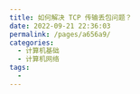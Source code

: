 ```yaml
---
title: 如何解决 TCP 传输丢包问题？
date: 2022-09-21 22:36:03
permalink: /pages/a656a9/
categories:
  - 计算机基础
  - 计算机网络
tags:
  - 
---
```

